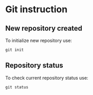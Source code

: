 # Git instruction

## New repository created

To initialize new repository use:

    git init

## Repository status

To check current repository status use:

    git status